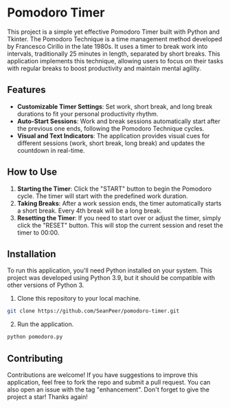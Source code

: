 # Pomodoro Timer

This project is a simple yet effective Pomodoro Timer built with Python and Tkinter. The Pomodoro Technique is a time management method developed by Francesco Cirillo in the late 1980s. It uses a timer to break work into intervals, traditionally 25 minutes in length, separated by short breaks. This application implements this technique, allowing users to focus on their tasks with regular breaks to boost productivity and maintain mental agility.

## Features

- **Customizable Timer Settings**: Set work, short break, and long break durations to fit your personal productivity rhythm.
- **Auto-Start Sessions**: Work and break sessions automatically start after the previous one ends, following the Pomodoro Technique cycles.
- **Visual and Text Indicators**: The application provides visual cues for different sessions (work, short break, long break) and updates the countdown in real-time.

## How to Use

1. **Starting the Timer**: Click the "START" button to begin the Pomodoro cycle. The timer will start with the predefined work duration.
2. **Taking Breaks**: After a work session ends, the timer automatically starts a short break. Every 4th break will be a long break.
3. **Resetting the Timer**: If you need to start over or adjust the timer, simply click the "RESET" button. This will stop the current session and reset the timer to 00:00.

## Installation

To run this application, you'll need Python installed on your system. This project was developed using Python 3.9, but it should be compatible with other versions of Python 3.

1. Clone this repository to your local machine.
```bash
git clone https://github.com/SeanPeer/pomodoro-timer.git
```
2. Run the application.
```bash
python pomodoro.py
```

## Contributing
Contributions are welcome! If you have suggestions to improve this application, feel free to fork the repo and submit a pull request. You can also open an issue with the tag "enhancement". Don't forget to give the project a star! Thanks again!
